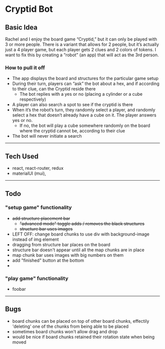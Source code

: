 # Cryptid Bot

## Basic Idea
Rachel and I enjoy the board game “Cryptid,” but it can only be played with 3 or more people. There is a variant that allows for 2 people, but it’s actually just a 4 player game, but each player gets 2 clues and 2 colors of tokens. I want to fix this by creating a “robot” (an app) that will act as the 3rd person.

### How to pull it off
- The app displays the board and structures for the particular game setup
- During their turn, players can “ask” the bot about a hex, and if according to their clue, can the Cryptid reside there
  - The bot replies with a yes or no (placing a cylinder or a cube respectively)
- A player can also search a spot to see if the cryptid is there
- When it’s the robot’s turn, they randomly select a player, and randomly select a hex that doesn’t already have a cube on it. The player answers yes or no.
  - If no, the bot will play a cube somewhere randomly on the board where the cryptid cannot be, according to their clue
- The bot will never initiate a search

---

## Tech Used
- react, react-router, redux
- materialUI (mui), 

---

## Todo

### "setup game" functionality
- ~~add structure placement bar~~
  - ~~"advanced mode" toggle adds / removes the black structures~~
  - ~~structure bar uses images~~
- LEFT OFF: change board chunks to use div with background-image instead of img element
- dragging from structure bar places on the board
- structure bar doesn't appear until all the map chunks are in place
- map chunk bar uses images with big numbers on them
- add "finished" button at the bottom
- 

### "play game" functionality
- foobar

---

## Bugs
- board chunks can be placed on top of other board chunks, effectily 'deleting' one of the chunks from being able to be placed
- sometimes board chunks won't allow drag and drop
- would be nice if board chunks retained their rotation state when being moved

